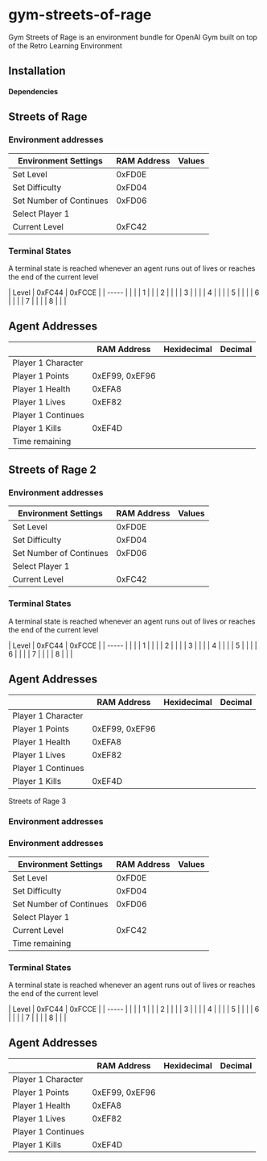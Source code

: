 # gym-streets-of-rage
Gym Streets of Rage is an environment bundle for OpenAI Gym built on top of the Retro Learning Environment

## Installation

#### Dependencies

## Streets of Rage
### Environment addresses

| Environment Settings    | RAM Address | Values |
| ----------------------- | ----------- | ------ |
| Set Level               |   0xFD0E    |        |
| Set Difficulty          |   0xFD04    |        |
| Set Number of Continues |   0xFD06    |        |
| Select Player 1         |             |        |
| Current Level           |   0xFC42    |        |

### Terminal States

A terminal state is reached whenever an agent runs out of lives or reaches the end of the current level




| Level | 0xFC44 | 0xFCCE |
| ----- |        |        |
|   1   |                 |
|   2   |        |        |
|   3   |        |        |
|   4   |        |        |
|   5   |        |        |
|   6   |        |        |
|   7   |        |        |
|   8   |        |        |

## Agent Addresses

|                    |   RAM Address  | Hexidecimal  | Decimal |
|   ---------        |  ------------  | -------------| --------|
| Player 1 Character |                |              |         |
| Player 1 Points    | 0xEF99, 0xEF96 |              |         |
| Player 1 Health    |     0xEFA8     |              |         |
| Player 1 Lives     |     0xEF82     |              |         |
| Player 1 Continues |                |              |         |
| Player 1 Kills     |     0xEF4D     |              |         |
| Time remaining     |                |              |         |


## Streets of Rage 2


### Environment addresses

| Environment Settings    | RAM Address | Values |
| ----------------------- | ----------- | ------ |
| Set Level               |   0xFD0E    |        |
| Set Difficulty          |   0xFD04    |        |
| Set Number of Continues |   0xFD06    |        |
| Select Player 1         |             |        |
| Current Level           |   0xFC42    |        |

### Terminal States

A terminal state is reached whenever an agent runs out of lives or reaches the end of the current level

| Level | 0xFC44 | 0xFCCE |
| ----- |        |        |
|   1   |        |        |
|   2   |        |        |
|   3   |        |        |
|   4   |        |        |
|   5   |        |        |
|   6   |        |        |
|   7   |        |        |
|   8   |        |        |


## Agent Addresses

|                    |   RAM Address  | Hexidecimal  | Decimal |
|   ---------        |  ------------  | -------------| --------|
| Player 1 Character |                |              |         |
| Player 1 Points    | 0xEF99, 0xEF96 |              |         |
| Player 1 Health    |     0xEFA8     |              |         |
| Player 1 Lives     |     0xEF82     |              |         |
| Player 1 Continues |                |              |         |
| Player 1 Kills     |     0xEF4D     |              |         |


Streets of Rage 3
### Environment addresses

### Environment addresses

| Environment Settings    | RAM Address | Values |
| ----------------------- | ----------- | ------ |
| Set Level               |   0xFD0E    |        |
| Set Difficulty          |   0xFD04    |        |
| Set Number of Continues |   0xFD06    |        |
| Select Player 1         |             |        |
| Current Level           |   0xFC42    |        |
| Time remaining          |             |        |

### Terminal States

A terminal state is reached whenever an agent runs out of lives or reaches the end of the current level

| Level | 0xFC44 | 0xFCCE |
| ----- |        |        |
|   1   |                 |
|   2   |        |        |
|   3   |        |        |
|   4   |        |        |
|   5   |        |        |
|   6   |        |        |
|   7   |        |        |
|   8   |        |        |


## Agent Addresses

|                    |   RAM Address  | Hexidecimal  | Decimal |
|   ---------        |  ------------  | -------------| --------|
| Player 1 Character |                |              |         |
| Player 1 Points    | 0xEF99, 0xEF96 |              |         |
| Player 1 Health    |     0xEFA8     |              |         |
| Player 1 Lives     |     0xEF82     |              |         |
| Player 1 Continues |                |              |         |
| Player 1 Kills     |     0xEF4D     |              |         |
